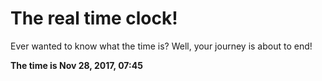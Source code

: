 # The real time clock!

Ever wanted to know what the time is? Well, your journey is about to end!

**The time is Nov 28, 2017, 07:45**